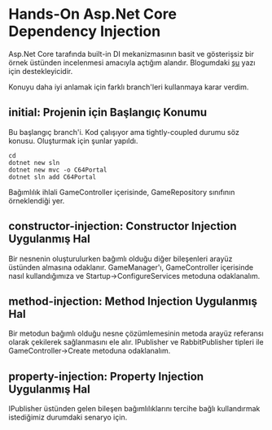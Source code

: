 # Hands-On Asp.Net Core Dependency Injection

Asp.Net Core tarafında built-in DI mekanizmasının basit ve gösterişsiz bir örnek üstünden incelenmesi amacıyla açtığım alandır. Blogumdaki [şu](https://www.buraksenyurt.com/post/asp-net-core-a-nasil-merhaba-deriz)
yazı için destekleyicidir.

Konuyu daha iyi anlamak için farklı branch'leri kullanmaya karar verdim.

## initial: Projenin için Başlangıç Konumu 

Bu başlangıç branch'i. Kod çalışıyor ama tightly-coupled durumu söz konusu. Oluşturmak için şunlar yapıldı.

```
cd 
dotnet new sln 
dotnet new mvc -o C64Portal
dotnet sln add C64Portal
```

Bağımlılık ihlali GameController içerisinde, GameRepository sınıfının örneklendiği yer.

## constructor-injection: Constructor Injection Uygulanmış Hal

Bir nesnenin oluşturulurken bağımlı olduğu diğer bileşenleri arayüz üstünden almasına odaklanır. GameManager'ı, GameController içerisinde nasıl kullandığımıza ve Startup->ConfigureServices metoduna odaklanalım.

## method-injection: Method Injection Uygulanmış Hal

Bir metodun bağımlı olduğu nesne çözümlemesinin metoda arayüz referansı olarak çekilerek sağlanmasını ele alır. IPublisher ve RabbitPublisher tipleri ile GameController->Create metoduna odaklanalım.

## property-injection: Property Injection Uygulanmış Hal

IPublisher üstünden gelen bileşen bağımlılıklarını tercihe bağlı kullandırmak istediğimiz durumdaki senaryo için.